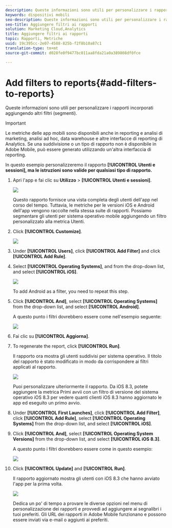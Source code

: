 ```yaml
---
description: Queste informazioni sono utili per personalizzare i rapporti incorporati aggiungendo altri filtri (segmenti).
keywords: dispositivi mobili
seo-description: Queste informazioni sono utili per personalizzare i rapporti incorporati aggiungendo altri filtri (segmenti).
seo-title: Aggiungere filtri ai rapporti
solution: Marketing Cloud,Analytics
title: Aggiungere filtri ai rapporti
topic: Rapporti, Metriche
uuid: 19c395cc-2e07-4588-825b-f2f8b10a87c1
translation-type: tm+mt
source-git-commit: d028fe0f9477bc011aa8fda21a0a389808df0fce

---
```



# Add filters to reports{#add-filters-to-reports}

Queste informazioni sono utili per personalizzare i rapporti incorporati aggiungendo altri filtri (segmenti).

>[!IMPORTANT]
>
>Le metriche delle app mobili sono disponibili anche in reporting e analisi di marketing, analisi ad hoc, data warehouse e altre interfacce di reporting di Analytics. Se una suddivisione o un tipo di rapporto non è disponibile in Adobe Mobile, può essere generato utilizzando un'altra interfaccia di reporting.

In questo esempio personalizzeremo il rapporto **[!UICONTROL Utenti e sessioni], ma le istruzioni sono valide per qualsiasi tipo di rapporto.**

1. Apri l'app e fai clic su **Utilizzo** &gt; **[!UICONTROL Utenti e sessioni]**.

   ![](assets/customize1.png)

   Questo rapporto fornisce una vista completa degli utenti dell'app nel corso del tempo. Tuttavia, le metriche per le versioni iOS e Android dell'app vengono raccolte nella stessa suite di rapporti. Possiamo segmentare gli utenti per sistema operativo mobile aggiungendo un filtro personalizzato alla metrica Utenti.

1. Click **[!UICONTROL Customize]**.

   ![](assets/customize2.png)

1. Under **[!UICONTROL Users]**, click **[!UICONTROL Add Filter]** and click **[!UICONTROL Add Rule]**.

1. Select **[!UICONTROL Operating Systems]**, and from the drop-down list, and select **[!UICONTROL iOS]**.

   ![](assets/customize3.png)

   To add Android as a filter, you need to repeat this step.

1. Click **[!UICONTROL And]**, select **[!UICONTROL Operating Systems]** from the drop-down list, and select **[!UICONTROL Android]**.

   A questo punto i filtri dovrebbero essere come nell'esempio seguente:

   ![](assets/customize4.png)

1. Fai clic su **[!UICONTROL Aggiorna]**.
1. To regenerate the report, click **[!UICONTROL Run]**.

   Il rapporto ora mostra gli utenti suddivisi per sistema operativo. Il titolo del rapporto è stato modificato in modo da corrispondere ai filtri applicati al rapporto.

   ![](assets/customize5.png)

   Puoi personalizzare ulteriormente il rapporto. Da iOS 8.3, potete aggiungere la metrica Primi avvii con un filtro di versione del sistema operativo iOS 8.3 per vedere quanti clienti iOS 8.3 hanno aggiornato le app ed eseguito un primo avvio.
1. Under **[!UICONTROL First Launches]**, click **[!UICONTROL Add Filter]**, click **[!UICONTROL Add Rule]**, select **[!UICONTROL Operating Systems]** from the drop-down list, and select **[!UICONTROL iOS]**.
1. Click **[!UICONTROL And]**, select **[!UICONTROL Operating System Versions]** from the drop-down list, and select **[!UICONTROL iOS 8.3]**.

   A questo punto i filtri dovrebbero essere come in questo esempio:

   ![](assets/customize6.png)

1. Click **[!UICONTROL Update]** and **[!UICONTROL Run]**.

   Il rapporto aggiornato mostra gli utenti con iOS 8.3 che hanno avviato l'app per la prima volta.

   ![](assets/customize7.png)

   Dedica un po' di tempo a provare le diverse opzioni nel menu di personalizzazione dei rapporti e provvedi ad aggiungere ai segnalibri i tuoi preferiti. Gli URL dei rapporti in Adobe Mobile funzionano e possono essere inviati via e-mail o aggiunti ai preferiti.
